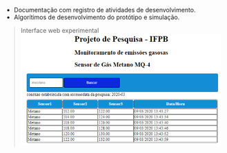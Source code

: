 - Documentação com registro de atividades de desenvolvimento.
- Algorítimos de desenvolvimento do protótipo e simulação.
> Interface web experimental
![user-interface](interface-web-simulacao.png)

